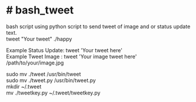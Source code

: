 <h1># bash_tweet</h1>
<p>
bash script using python script to send tweet of image and or status update text. <br>
tweet "Your tweet" ./happy
</p>
<p>
Example Status Update: tweet 'Your tweet here' <br>
Example Tweet Image : tweet 'Your image tweet here' /path/to/your/image.jpg
</p>
<p>
sudo mv ./tweet /usr/bin/tweet <br>
sudo mv ./tweet.py /usr/bin/tweet.py <br>
mkdir ~/.tweet <br>
mv ./tweetkey.py ~/.tweet/tweetkey.py
</p>

